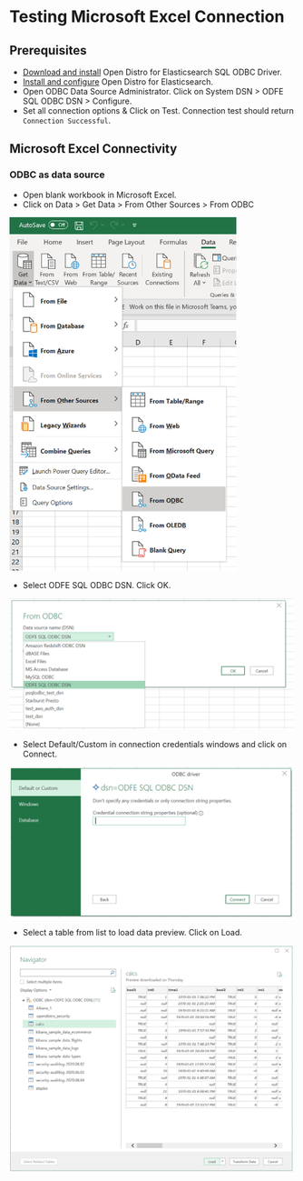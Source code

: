 # Testing Microsoft Excel Connection

## Prerequisites
* [Download and install](../../README.md) Open Distro for Elasticsearch SQL ODBC Driver.
* [Install and configure](https://opendistro.github.io/for-elasticsearch-docs/docs/install/) Open Distro for Elasticsearch.
* Open ODBC Data Source Administrator. Click on System DSN > ODFE SQL ODBC DSN > Configure.
* Set all connection options & Click on Test. Connection test should return `Connection Successful`.

## Microsoft Excel Connectivity

### ODBC as data source

* Open blank workbook in Microsoft Excel.
* Click on Data > Get Data > From Other Sources > From ODBC

<img src="img/odbc_data_source.png" width="400">

* Select ODFE SQL ODBC DSN. Click OK.

<img src="img/from_odbc_dsn.png" width="500">

* Select Default/Custom in connection credentials windows and click on Connect.

<img src="img/from_odbc_auth.png" width="500">

* Select a table from list to load data preview. Click on Load.

<img src="img/from_odbc_table_list.png" width="500">